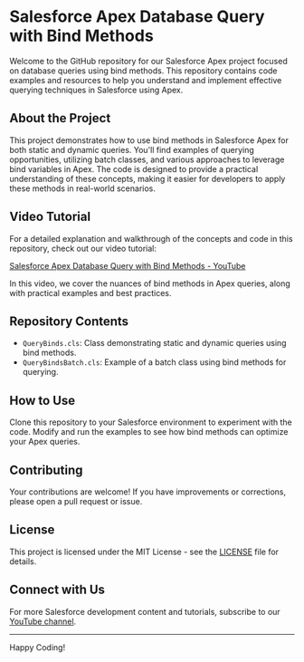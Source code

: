 # Salesforce Apex Database Query with Bind Methods

Welcome to the GitHub repository for our Salesforce Apex project focused on database queries using bind methods. This repository contains code examples and resources to help you understand and implement effective querying techniques in Salesforce using Apex.

## About the Project

This project demonstrates how to use bind methods in Salesforce Apex for both static and dynamic queries. You'll find examples of querying opportunities, utilizing batch classes, and various approaches to leverage bind variables in Apex. The code is designed to provide a practical understanding of these concepts, making it easier for developers to apply these methods in real-world scenarios.

## Video Tutorial

For a detailed explanation and walkthrough of the concepts and code in this repository, check out our video tutorial:

[Salesforce Apex Database Query with Bind Methods - YouTube](https://youtu.be/GRbxylkLkK4)

In this video, we cover the nuances of bind methods in Apex queries, along with practical examples and best practices.

## Repository Contents

- `QueryBinds.cls`: Class demonstrating static and dynamic queries using bind methods.
- `QueryBindsBatch.cls`: Example of a batch class using bind methods for querying.

## How to Use

Clone this repository to your Salesforce environment to experiment with the code. Modify and run the examples to see how bind methods can optimize your Apex queries.

## Contributing

Your contributions are welcome! If you have improvements or corrections, please open a pull request or issue.

## License

This project is licensed under the MIT License - see the [LICENSE](LICENSE) file for details.

## Connect with Us

For more Salesforce development content and tutorials, subscribe to our [YouTube channel](https://www.youtube.com/channel/walters954).

---

Happy Coding!